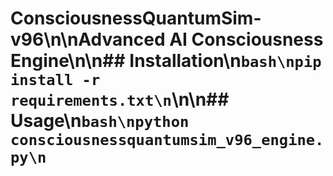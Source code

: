 # ConsciousnessQuantumSim-v96\n\nAdvanced AI Consciousness Engine\n\n## Installation\n```bash\npip install -r requirements.txt\n```\n\n## Usage\n```bash\npython consciousnessquantumsim_v96_engine.py\n```